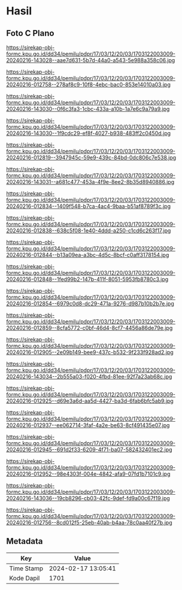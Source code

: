 # Hasil

## Foto C Plano

https://sirekap-obj-formc.kpu.go.id/dd34/pemilu/pdpr/17/03/12/20/03/1703122003009-20240216-143028--aae7d631-5b7d-44a0-a543-5e988a358c06.jpg

https://sirekap-obj-formc.kpu.go.id/dd34/pemilu/pdpr/17/03/12/20/03/1703122003009-20240216-012758--278af8c9-10f8-4ebc-bac0-853e14010a03.jpg

https://sirekap-obj-formc.kpu.go.id/dd34/pemilu/pdpr/17/03/12/20/03/1703122003009-20240216-143030--0f6c3fa3-1cbc-433a-a10b-1a7e6c9a79a9.jpg

https://sirekap-obj-formc.kpu.go.id/dd34/pemilu/pdpr/17/03/12/20/03/1703122003009-20240216-143030--1f9cdc29-ef8f-4027-b938-483ff2c0450d.jpg

https://sirekap-obj-formc.kpu.go.id/dd34/pemilu/pdpr/17/03/12/20/03/1703122003009-20240216-012819--3947945c-59e9-439c-84bd-0dc806c7e538.jpg

https://sirekap-obj-formc.kpu.go.id/dd34/pemilu/pdpr/17/03/12/20/03/1703122003009-20240216-143031--a681c477-453a-4f9e-8ee2-8b35d8940886.jpg

https://sirekap-obj-formc.kpu.go.id/dd34/pemilu/pdpr/17/03/12/20/03/1703122003009-20240216-012834--1409f548-b7ca-4ac4-9baa-b51af8789f3c.jpg

https://sirekap-obj-formc.kpu.go.id/dd34/pemilu/pdpr/17/03/12/20/03/1703122003009-20240216-012838--638c5f08-1e40-4ddd-a250-c1cd6c263f17.jpg

https://sirekap-obj-formc.kpu.go.id/dd34/pemilu/pdpr/17/03/12/20/03/1703122003009-20240216-012844--b13a09ea-a3bc-4d5c-8bcf-c0aff3178154.jpg

https://sirekap-obj-formc.kpu.go.id/dd34/pemilu/pdpr/17/03/12/20/03/1703122003009-20240216-012848--1fed99b2-147b-411f-8051-5953fb8780c3.jpg

https://sirekap-obj-formc.kpu.go.id/dd34/pemilu/pdpr/17/03/12/20/03/1703122003009-20240216-012854--6979c0d8-dc29-471a-9276-d987b10b2b7e.jpg

https://sirekap-obj-formc.kpu.go.id/dd34/pemilu/pdpr/17/03/12/20/03/1703122003009-20240216-012859--8cfa5772-c0bf-46d4-8cf7-4456a86de79e.jpg

https://sirekap-obj-formc.kpu.go.id/dd34/pemilu/pdpr/17/03/12/20/03/1703122003009-20240216-012905--2e09b149-bee9-437c-b532-9f233f928ad2.jpg

https://sirekap-obj-formc.kpu.go.id/dd34/pemilu/pdpr/17/03/12/20/03/1703122003009-20240216-143034--2b555a03-f020-4fbd-81ee-92f7a23ab68c.jpg

https://sirekap-obj-formc.kpu.go.id/dd34/pemilu/pdpr/17/03/12/20/03/1703122003009-20240216-012925--d69e3a6d-aa5d-4427-ba3d-6fab6bfc5ab9.jpg

https://sirekap-obj-formc.kpu.go.id/dd34/pemilu/pdpr/17/03/12/20/03/1703122003009-20240216-012937--ee062714-3faf-4a2e-be63-8cf491435e07.jpg

https://sirekap-obj-formc.kpu.go.id/dd34/pemilu/pdpr/17/03/12/20/03/1703122003009-20240216-012945--691d2f33-6209-4f71-ba07-582432401ec2.jpg

https://sirekap-obj-formc.kpu.go.id/dd34/pemilu/pdpr/17/03/12/20/03/1703122003009-20240216-012952--98e4303f-004e-4842-afa9-07fd1b7101c9.jpg

https://sirekap-obj-formc.kpu.go.id/dd34/pemilu/pdpr/17/03/12/20/03/1703122003009-20240216-143036--19cb8296-cb03-42fc-9def-fd9a00c67f19.jpg

https://sirekap-obj-formc.kpu.go.id/dd34/pemilu/pdpr/17/03/12/20/03/1703122003009-20240216-012756--8cd012f5-25eb-40ab-b4aa-78c0aa40f27b.jpg


## Metadata

| Key        | Value               |
| ---------- | ------------------- |
| Time Stamp | 2024-02-17 13:05:41 |
| Kode Dapil | 1701                |



